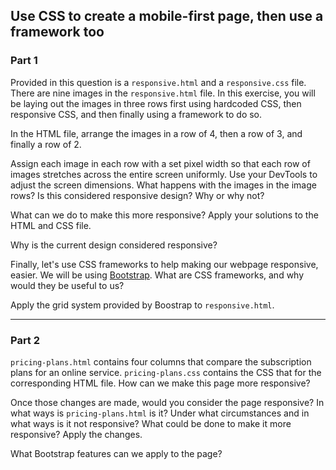 ## Use CSS to create a mobile-first page, then use a framework too

### Part 1

Provided in this question is a `responsive.html` and a `responsive.css` file. There are nine images in the `responsive.html` file. In this exercise, you will be laying out the images in three rows first using hardcoded CSS, then responsive CSS, and then finally using a framework to do so.

In the HTML file, arrange the images in a row of 4, then a row of 3, and finally a row of 2.

Assign each image in each row with a set pixel width so that each row of images stretches across the entire screen uniformly. Use your DevTools to adjust the screen dimensions. What happens with the images in the image rows? Is this considered responsive design? Why or why not?

What can we do to make this more responsive? Apply your solutions to the HTML and CSS file. 

Why is the current design considered responsive?

Finally, let's use CSS frameworks to help making our webpage responsive, easier. We will be using [Bootstrap](https://getbootstrap.com/). What are CSS frameworks, and why would they be useful to us?

Apply the grid system provided by Boostrap to `responsive.html`.

________

### Part 2

`pricing-plans.html` contains four columns that compare the subscription plans for an online service. `pricing-plans.css` contains the CSS that for the corresponding HTML file. How can we make this page more responsive?

Once those changes are made, would you consider the page responsive? In what ways is `pricing-plans.html` is it? Under what circumstances and in what ways is it not responsive? What could be done to make it more responsive? Apply the changes.

What Bootstrap features can we apply to the page?
